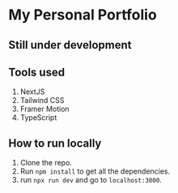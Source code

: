 # My Personal Portfolio

## **Still under development**

## Tools used

1. NextJS
2. Tailwind CSS
3. Framer Motion
4. TypeScript

## How to run locally

1. Clone the repo.
2. Run `npm install` to get all the dependencies.
3. run `npx run dev` and go to `localhost:3000`.
